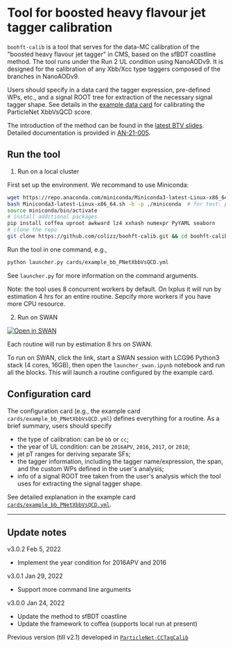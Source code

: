 # Tool for boosted heavy flavour jet tagger calibration

`boohft-calib` is a tool that serves for the data-MC calibration of the "boosted heavy flavour jet tagger" in CMS, based on the sfBDT coastline method.
The tool runs under the Run 2 UL condition using NanoAODv9.
It is designed for the calibration of any Xbb/Xcc type taggers composed of the branches in NanoAODv9. 

Users should specify in a data card the tagger expression, pre-defined WPs, etc., and a signal ROOT tree for extraction of the necessary signal tagger shape.
See details in the [example data card](cards/example_bb_PNetXbbVsQCD.yml) for calibrating the ParticleNet XbbVsQCD score.

The introduction of the method can be found in the [latest BTV slides](https://indico.cern.ch/event/1120932/#23-calibration-of-ul20172018-x).
Detailed documentation is provided in [AN-21-005](https://cms.cern.ch/iCMS/jsp/db_notes/noteInfo.jsp?cmsnoteid=CMS%20AN-2021/005).

## Run the tool

1. Run on a local cluster

First set up the environment. We recommand to use Miniconda:
```bash
wget https://repo.anaconda.com/miniconda/Miniconda3-latest-Linux-x86_64.sh
bash Miniconda3-latest-Linux-x86_64.sh -b -p ./miniconda  # for test: put the miniconda folder here
source miniconda/bin/activate
# install additional packages
pip install coffea uproot awkward lz4 xxhash numexpr PyYAML seaborn
# clone the repo
git clone https://github.com/colizz/boohft-calib.git && cd boohft-calib
```

Run the tool in one command, e.g.,
```bash
python launcher.py cards/example_bb_PNetXbbVsQCD.yml
```

See `launcher.py` for more information on the command arguments.

Note: the tool uses 8 concurrent workers by default. On lxplus it will run by estimation 4 hrs for an entire routine. Sepcify more workers if you have more CPU resource.

2. Run on SWAN

[![Open in SWAN](https://swanserver.web.cern.ch/swanserver/images/badge_swan_white_150.png)](https://cern.ch/swanserver/cgi-bin/go?projurl=https://github.com/colizz/boohft-calib.git)

Each routine will run by estimation 8 hrs on SWAN.

To run on SWAN, click the link, start a SWAN session with LCG96 Python3 stack (4 cores, 16GB), then open the `launcher_swan.ipynb` notebook and run all the blocks. This will launch a routine configured by the example card.

## Configuration card

The configuration card (e.g., the example card `cards/example_bb_PNetXbbVsQCD.yml`) defines everything for a routine. As a brief summary, users should specify
 - the type of calibration: can be `bb` or `cc`;
 - the year of UL condition: can be `2016APV`, `2016`, `2017`, or `2018`;
 - jet pT ranges for deriving separate SFs;
 - the tagger information, including the tagger name/expression, the span, and the custom WPs defined in the user's analysis;
 - info of a signal ROOT tree taken from the user's analysis which the tool uses for extracting the signal tagger shape.

See detailed explanation in the example card [`cards/example_bb_PNetXbbVsQCD.yml`](cards/example_bb_PNetXbbVsQCD.yml).

--------
## Update notes

v3.0.2 Feb 5, 2022
 - Implement the year condition for 2016APV and 2016

v3.0.1 Jan 29, 2022
 - Support more command line arguments

v3.0.0 Jan 24, 2022
 - Update the method to sfBDT coastline
 - Update the framework to coffea (supports local run at present)

Previous version (till v2.1) developed in [`ParticleNet-CCTagCalib`](https://github.com/colizz/ParticleNet-CCTagCalib/)